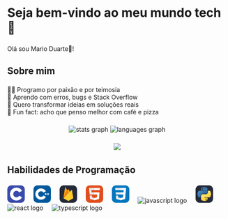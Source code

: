 <h1 align="left"> Seja bem-vindo ao meu mundo tech 👾 </h1>

###

<p align="left">Olá sou Mario Duarte👋!  </p>

###

<h2 align="left">Sobre mim</h2>

###

###

<p align="left">
  👨‍💻 Programo por paixão e por teimosia<br>
  🧠 Aprendo com erros, bugs e Stack Overflow<br>
  🚀 Quero transformar ideias em soluções reais<br>
  🍕 Fun fact: acho que penso melhor com café e pizza
</p>


###

<div align="center">
  <img src="https://github-readme-stats.vercel.app/api?username=KeyKenzo&hide_title=false&hide_rank=false&show_icons=true&include_all_commits=true&count_private=true&disable_animations=false&theme=dracula&locale=en&hide_border=false&order=1" height="150" alt="stats graph"  />
  <img src="https://github-readme-stats.vercel.app/api/top-langs?username=KeyKenzo&locale=en&hide_title=false&layout=compact&card_width=320&langs_count=5&theme=dracula&hide_border=false&order=2" height="150" alt="languages graph"  />
</div>

###

<p align="center">
<img src="https://raw.githubusercontent.com/KeyKenzo/KeyKenzo/main/output/snake.svg" />
</p>



###



<h2 align="left">Habilidades de Programação</h2>

###

<div align="left">

  <img src="https://github.com/tandpfun/skill-icons/raw/main/icons/C.svg" height="40" alt="C"  />
  <img width="12" />
  
  <img src="https://github.com/tandpfun/skill-icons/raw/main/icons/CPP.svg" height="40" alt="C++"  />
  <img width="12" />

  <img src="https://github.com/tandpfun/skill-icons/raw/main/icons/Firebase-Dark.svg" height="40" alt="Firebase"  />
  <img width="12" />

  <img src="https://github.com/tandpfun/skill-icons/raw/main/icons/HTML.svg" height="40" alt="HTML"  />
  <img width="12" />

   <img src="https://github.com/tandpfun/skill-icons/raw/main/icons/CSS.svg" height="40" alt="CSS"  />
  <img width="12" />
  
  <img src="https://cdn.jsdelivr.net/gh/devicons/devicon/icons/javascript/javascript-original.svg" height="40" alt="javascript logo"  />
  <img width="12" />

  <img src="https://github.com/tandpfun/skill-icons/raw/main/icons/Python-Dark.svg" height="40" alt="Python"  />
  <img width="12" />
  
  <img src="https://cdn.jsdelivr.net/gh/devicons/devicon/icons/react/react-original.svg" height="40" alt="react logo"  />
  <img width="12" />
  
  <img src="https://cdn.jsdelivr.net/gh/devicons/devicon/icons/typescript/typescript-original.svg" height="40" alt="typescript logo"  />
  <img width="12" />


</div>

###
